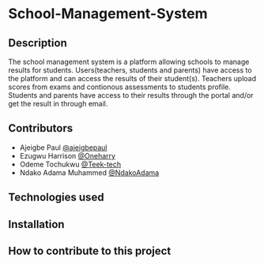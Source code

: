 # School-Management-System
## Description
  The school management system is a platform allowing schools to manage results for students.
  Users(teachers, students and parents) have access to the platform and can access the results of their student(s).
  Teachers upload scores from exams and contionous assessments to students profile.
  Students and parents have access to their results through the portal and/or get the result in through email.
## Contributors
- Ajeigbe Paul [@ajeigbepaul](https://github.com/ajeigbepaul)
- Ezugwu Harrison [@Oneharry](https://github.com/oneharry)
- Odeme Tochukwu [@Teek-tech](https://github.com/Teek-tech)
- Ndako Adama Muhammed [@NdakoAdama](https://github.com/NdakoAdama)
## Technologies used

## Installation

## How to contribute to this project
